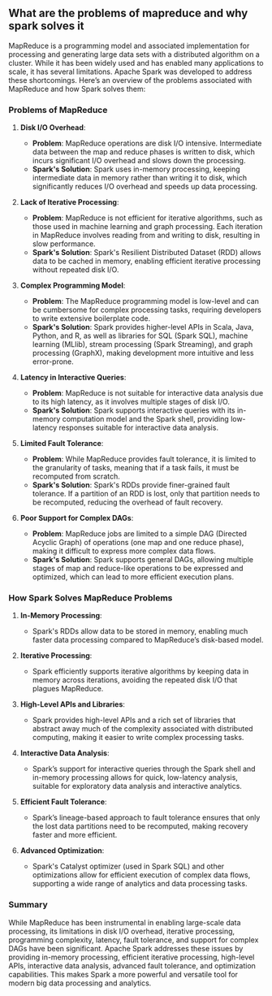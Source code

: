 ## What are the problems of mapreduce and why spark solves it

MapReduce is a programming model and associated implementation for processing and generating large data sets with a distributed algorithm on a cluster. While it has been widely used and has enabled many applications to scale, it has several limitations. Apache Spark was developed to address these shortcomings. Here’s an overview of the problems associated with MapReduce and how Spark solves them:

### Problems of MapReduce

1. **Disk I/O Overhead**:
   - **Problem**: MapReduce operations are disk I/O intensive. Intermediate data between the map and reduce phases is written to disk, which incurs significant I/O overhead and slows down the processing.
   - **Spark's Solution**: Spark uses in-memory processing, keeping intermediate data in memory rather than writing it to disk, which significantly reduces I/O overhead and speeds up data processing.

2. **Lack of Iterative Processing**:
   - **Problem**: MapReduce is not efficient for iterative algorithms, such as those used in machine learning and graph processing. Each iteration in MapReduce involves reading from and writing to disk, resulting in slow performance.
   - **Spark's Solution**: Spark's Resilient Distributed Dataset (RDD) allows data to be cached in memory, enabling efficient iterative processing without repeated disk I/O.

3. **Complex Programming Model**:
   - **Problem**: The MapReduce programming model is low-level and can be cumbersome for complex processing tasks, requiring developers to write extensive boilerplate code.
   - **Spark's Solution**: Spark provides higher-level APIs in Scala, Java, Python, and R, as well as libraries for SQL (Spark SQL), machine learning (MLlib), stream processing (Spark Streaming), and graph processing (GraphX), making development more intuitive and less error-prone.

4. **Latency in Interactive Queries**:
   - **Problem**: MapReduce is not suitable for interactive data analysis due to its high latency, as it involves multiple stages of disk I/O.
   - **Spark's Solution**: Spark supports interactive queries with its in-memory computation model and the Spark shell, providing low-latency responses suitable for interactive data analysis.

5. **Limited Fault Tolerance**:
   - **Problem**: While MapReduce provides fault tolerance, it is limited to the granularity of tasks, meaning that if a task fails, it must be recomputed from scratch.
   - **Spark's Solution**: Spark's RDDs provide finer-grained fault tolerance. If a partition of an RDD is lost, only that partition needs to be recomputed, reducing the overhead of fault recovery.

6. **Poor Support for Complex DAGs**:
   - **Problem**: MapReduce jobs are limited to a simple DAG (Directed Acyclic Graph) of operations (one map and one reduce phase), making it difficult to express more complex data flows.
   - **Spark's Solution**: Spark supports general DAGs, allowing multiple stages of map and reduce-like operations to be expressed and optimized, which can lead to more efficient execution plans.

### How Spark Solves MapReduce Problems

1. **In-Memory Processing**:
   - Spark's RDDs allow data to be stored in memory, enabling much faster data processing compared to MapReduce’s disk-based model.

2. **Iterative Processing**:
   - Spark efficiently supports iterative algorithms by keeping data in memory across iterations, avoiding the repeated disk I/O that plagues MapReduce.

3. **High-Level APIs and Libraries**:
   - Spark provides high-level APIs and a rich set of libraries that abstract away much of the complexity associated with distributed computing, making it easier to write complex processing tasks.

4. **Interactive Data Analysis**:
   - Spark’s support for interactive queries through the Spark shell and in-memory processing allows for quick, low-latency analysis, suitable for exploratory data analysis and interactive analytics.

5. **Efficient Fault Tolerance**:
   - Spark’s lineage-based approach to fault tolerance ensures that only the lost data partitions need to be recomputed, making recovery faster and more efficient.

6. **Advanced Optimization**:
   - Spark's Catalyst optimizer (used in Spark SQL) and other optimizations allow for efficient execution of complex data flows, supporting a wide range of analytics and data processing tasks.

### Summary

While MapReduce has been instrumental in enabling large-scale data processing, its limitations in disk I/O overhead, iterative processing, programming complexity, latency, fault tolerance, and support for complex DAGs have been significant. Apache Spark addresses these issues by providing in-memory processing, efficient iterative processing, high-level APIs, interactive data analysis, advanced fault tolerance, and optimization capabilities. This makes Spark a more powerful and versatile tool for modern big data processing and analytics.